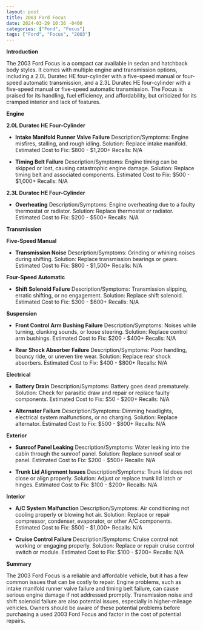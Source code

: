 ```yaml
---
layout: post
title: 2003 Ford Focus
date: 2024-03-29 10:36 -0400
categories: ["Ford", "Focus"]
tags: ["Ford", "Focus", "2003"]
---
```

**Introduction**

The 2003 Ford Focus is a compact car available in sedan and hatchback body styles. It comes with multiple engine and transmission options, including a 2.0L Duratec HE four-cylinder with a five-speed manual or four-speed automatic transmission, and a 2.3L Duratec HE four-cylinder with a five-speed manual or five-speed automatic transmission. The Focus is praised for its handling, fuel efficiency, and affordability, but criticized for its cramped interior and lack of features.

**Engine**

**2.0L Duratec HE Four-Cylinder**

* **Intake Manifold Runner Valve Failure**
Description/Symptoms: Engine misfires, stalling, and rough idling.
Solution: Replace intake manifold.
Estimated Cost to Fix: $800 - $1,200+
Recalls: N/A

* **Timing Belt Failure**
Description/Symptoms: Engine timing can be skipped or lost, causing catastrophic engine damage.
Solution: Replace timing belt and associated components.
Estimated Cost to Fix: $500 - $1,000+
Recalls: N/A

**2.3L Duratec HE Four-Cylinder**

* **Overheating**
Description/Symptoms: Engine overheating due to a faulty thermostat or radiator.
Solution: Replace thermostat or radiator.
Estimated Cost to Fix: $200 - $500+
Recalls: N/A

**Transmission**

**Five-Speed Manual**

* **Transmission Noise**
Description/Symptoms: Grinding or whining noises during shifting.
Solution: Replace transmission bearings or gears.
Estimated Cost to Fix: $800 - $1,500+
Recalls: N/A

**Four-Speed Automatic**

* **Shift Solenoid Failure**
Description/Symptoms: Transmission slipping, erratic shifting, or no engagement.
Solution: Replace shift solenoid.
Estimated Cost to Fix: $300 - $600+
Recalls: N/A

**Suspension**

* **Front Control Arm Bushing Failure**
Description/Symptoms: Noises while turning, clunking sounds, or loose steering.
Solution: Replace control arm bushings.
Estimated Cost to Fix: $200 - $400+
Recalls: N/A

* **Rear Shock Absorber Failure**
Description/Symptoms: Poor handling, bouncy ride, or uneven tire wear.
Solution: Replace rear shock absorbers.
Estimated Cost to Fix: $400 - $800+
Recalls: N/A

**Electrical**

* **Battery Drain**
Description/Symptoms: Battery goes dead prematurely.
Solution: Check for parasitic draw and repair or replace faulty components.
Estimated Cost to Fix: $50 - $200+
Recalls: N/A

* **Alternator Failure**
Description/Symptoms: Dimming headlights, electrical system malfunctions, or no charging.
Solution: Replace alternator.
Estimated Cost to Fix: $500 - $800+
Recalls: N/A

**Exterior**

* **Sunroof Panel Leaking**
Description/Symptoms: Water leaking into the cabin through the sunroof panel.
Solution: Replace sunroof seal or panel.
Estimated Cost to Fix: $200 - $500+
Recalls: N/A

* **Trunk Lid Alignment Issues**
Description/Symptoms: Trunk lid does not close or align properly.
Solution: Adjust or replace trunk lid latch or hinges.
Estimated Cost to Fix: $100 - $200+
Recalls: N/A

**Interior**

* **A/C System Malfunction**
Description/Symptoms: Air conditioning not cooling properly or blowing hot air.
Solution: Replace or repair compressor, condenser, evaporator, or other A/C components.
Estimated Cost to Fix: $500 - $1,000+
Recalls: N/A

* **Cruise Control Failure**
Description/Symptoms: Cruise control not working or engaging properly.
Solution: Replace or repair cruise control switch or module.
Estimated Cost to Fix: $100 - $200+
Recalls: N/A

**Summary**

The 2003 Ford Focus is a reliable and affordable vehicle, but it has a few common issues that can be costly to repair. Engine problems, such as intake manifold runner valve failure and timing belt failure, can cause serious engine damage if not addressed promptly. Transmission noise and shift solenoid failure are also potential issues, especially in higher-mileage vehicles. Owners should be aware of these potential problems before purchasing a used 2003 Ford Focus and factor in the cost of potential repairs.
